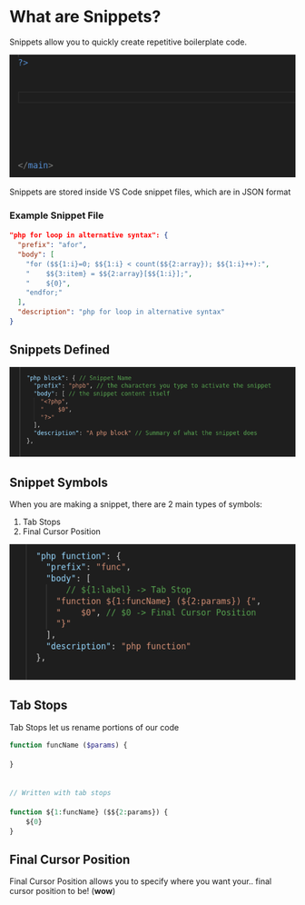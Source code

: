 # What are Snippets?

Snippets allow you to quickly create repetitive boilerplate code.

![](images/snippetQuickDemo.gif)

Snippets are stored inside VS Code snippet files, which are in JSON format

### Example Snippet File

```json
"php for loop in alternative syntax": {
  "prefix": "afor",
  "body": [
    "for ($${1:i}=0; $${1:i} < count($${2:array}); $${1:i}++):",
    "    $${3:item} = $${2:array}[$${1:i}];",
    "    ${0}",
    "endfor;"
  ],
  "description": "php for loop in alternative syntax"
}
```

## Snippets Defined

![](images/snippetsDefined.png)

## Snippet Symbols

When you are making a snippet, there are 2 main types of symbols:
1. Tab Stops
2. Final Cursor Position

![](images/snippetsSymbols.png)

## Tab Stops

Tab Stops let us rename portions of our code

```php
function funcName ($params) {
    
}


// Written with tab stops

function ${1:funcName} ($${2:params}) {
    ${0}
}

```

## Final Cursor Position

Final Cursor Position allows you to specify where you want your.. final cursor position to be! (**wow**)
